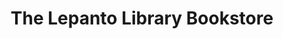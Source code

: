 ---
title: "The Lepanto Library Bookstore"
url: /lepanto/the-lepanto-library-bookstore/
shop: Bücher
---